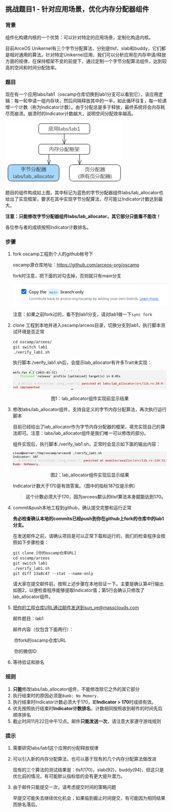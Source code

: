 ## 挑战题目1 - 针对应用场景，优化内存分配器组件

### 背景

组件化构建内核的一个优势：可以针对特定的应用场景，定制化构造内核。

目前ArceOS Unikernel有三个字节分配算法，分别是tlsf、slab和buddy，它们都是相对通用的算法。针对特定Unikernel应用，我们可以分析应用在内存申请/释放方面的规律，在保持框架不变的前提下，通过定制一个字节分配算法组件，达到较高的空间和时间分配效率。

### 题目

现在有一个应用labs/lab1（oscamp仓库切换到lab1分支可以看到它），该应用逻辑：每一轮申请一组内存块，然后间隔释放其中的一半，如此循环往复，每一轮递增一个计数（称为Indicator计数）。由于分配总是多于释放，最终系统将会内存耗尽而崩溃。崩溃时的Indicator计数越大，说明空间分配效率越高。

<img src="./lab1.assets/image-20241115153132568.png" alt="image-20241115153132568" style="zoom:80%;" />

题目的组件构成如上图，其中标记为蓝色的字节分配器组件labs/lab_allocator也给出了实现框架，要求在其中实现字节分配算法，尽可能让Indicator计数达到最大。

**注意：只能修改字节分配器组件labs/lab_allocator，其它部分只能看不能改！**

各位参与者的成绩按照Indicator计数排名。

### 步骤

1. fork oscamp工程到个人的github帐号下

   oscamp源仓库地址：https://github.com/arceos-org/oscamp

   fork时注意，把下面的对勾去掉，否则就只有main分支

   <img src="./lab1.assets/image-20241115094646840.png" alt="image-20241115094646840" style="zoom:80%;" />

   注意：如果之前fork过的，看不到lab1分支，请对lab1做一下`sync fork`

2. clone 工程到本地并进入oscamp/arceos目录，切换分支到lab1，执行脚本测试环境是否正常

   ```shell
   cd oscamp/arceos/
   git switch lab1
   ./verify_lab1.sh
   ```

   执行脚本./verify_lab1.sh后，会提示lab_allocator有许多Trait未实现：

   <img src="./lab1.assets/image-20241115102146400.png" alt="image-20241115102146400" style="zoom:80%;" />

   <center><p>图1：lab_allocator组件实现前显示结果</p></center>

3. 修改labs/lab_allocator组件，支持自定义的字节内存分配算法，再次执行运行脚本

   目前已经给出了lab_allocator作为字节内存分配器的框架，填充实现自己的算法即可。注意：labs/lab_allocator组件是我们唯一可以修改的部分。

   组件实现后，执行脚本./verify_lab1.sh，正常时会显示如下面的输出内容：

   <img src="./lab1.assets/image-20241115103108159.png" alt="image-20241115103108159" style="zoom:80%;" />

   <center><p>图2：lab_allocator组件实现后显示结果</p></center>

   Indicator计数大于170是有效答案。（图中的指标187仅是示例）

   > **这个计数必须大于170，因为arceos默认的tlsf算法本身就能达到170。**

4. commit&push本地工程到github，确认提交完整和运行正常

   **务必检查确认本地的commits已经push到你在github上fork的仓库中的lab1分支。**

   在发送邮件之前，请确认项目是可以正常下载和运行的，我们的检查程序会按照如下步骤检查：

   ```shell
   git clone [你的oscamp仓库URL]
   cd oscamp/arceos
   git switch lab1
   ./verify_lab1.sh
   git diff 13a8c47 --stat --name-only
   ```

   请大家在提交邮件前，按照上述步骤在本地验证一下。主要是确认第4行输出如图2，以便检查程序能够提取Indicator值；第5行会确认只修改了lab_allocator组件。

5. 把你的工程仓库URL通过邮件发送到sun_ye@massclouds.com

   邮件题目：lab1

   邮件内容（仅包含下面两行）：

   ​	你fork的oscamp仓库URL

   ​	你的微信ID

6. 等待验证和排名

### 规则

1. **只能**修改labs/lab_allocator组件，不能修改除它之外的其它部分
2. 执行结束时的原因必须是`Bumb: No Memory.`
3. 执行结束时Indicator计数必须大于170，即**Indicator > 170**时成绩有效。
4. 优先按照执行结束时**Indicator计数排名**，计数相同按照收到邮件的时间先后顺序排名
5. 截止时间11月22日中午12点。邮件**只能发送一次**，请注意大家遵守游戏规则

### 提示

1. 需要研究labs/lab1这个应用的分配释放规律

2. 可以引入新的内存分配算法，也可以基于现有的几个内存分配算法做改进

   现有的三个算法的测试结果是：tlsf(170)，slab(92)，buddy(94)，但这只是优化前的情况，有可能默认指标低的会有更大提升潜力。

3. 由于邮件只能提交一次，请考虑提交时间的策略问题

   早提交可能失去继续优化机会；如果临到截止时间提交，有可能因为相同结果而排名落后。